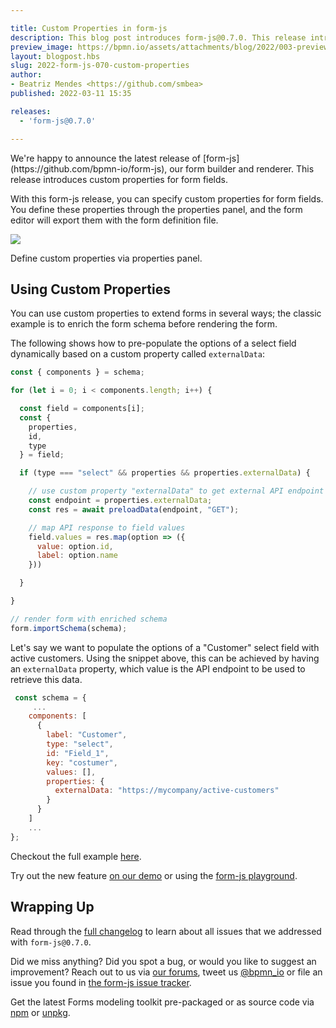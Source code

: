 ```yaml
---

title: Custom Properties in form-js
description: This blog post introduces form-js@0.7.0. This release introduces custom properties for form fields.
preview_image: https://bpmn.io/assets/attachments/blog/2022/003-preview.png
layout: blogpost.hbs
slug: 2022-form-js-070-custom-properties
author:
- Beatriz Mendes <https://github.com/smbea>
published: 2022-03-11 15:35

releases:
  - 'form-js@0.7.0'

---
```


<p class="introduction">
  We're happy to announce the latest release of [form-js](https://github.com/bpmn-io/form-js), our form builder and renderer. This release introduces custom properties for form fields.
</p>

<!-- continue -->


With this form-js release, you can specify custom properties for form fields. You define these properties through the properties panel, and the form editor will export them with the form definition file.

<div class="figure full-size">
  <a href="https://demo.bpmn.io/form">
    <img src="{{ assets }}/attachments/blog/2022/003-custom-properties.gif">
  </a>

  <p class="caption">
    Define custom properties via properties panel.
  </p>
</div>


## Using Custom Properties

You can use custom properties to extend forms in several ways; the classic example is to enrich the form schema before rendering the form.

The following shows how to pre-populate the options of a select field dynamically based on a custom property called `externalData`:

```javascript
const { components } = schema;

for (let i = 0; i < components.length; i++) {

  const field = components[i];
  const {
    properties,
    id,
    type
  } = field;

  if (type === "select" && properties && properties.externalData) {

    // use custom property "externalData" to get external API endpoint
    const endpoint = properties.externalData;
    const res = await preloadData(endpoint, "GET");

    // map API response to field values
    field.values = res.map(option => ({
      value: option.id,
      label: option.name
    }))

  }

}

// render form with enriched schema
form.importSchema(schema);
```

Let's say we want to populate the options of a "Customer" select field with active customers. Using the snippet above, this can be achieved by having an `externalData` property, which value is the API endpoint to be used to retrieve this data.

```javascript
 const schema = {
     ...
    components: [
      {
        label: "Customer",
        type: "select",
        id: "Field_1",
        key: "costumer",
        values: [],
        properties: {
          externalData: "https://mycompany/active-customers"
        }
      }
    ]
    ...
};
```

Checkout the full example [here](https://github.com/bpmn-io/form-js-examples/tree/master/custom-properties).

Try out the new feature [on our demo](https://demo.bpmn.io/form) or using the [form-js playground](https://github.com/bpmn-io/form-js/tree/master/packages/form-js-playground).


## Wrapping Up

Read through the [full changelog](https://github.com/bpmn-io/form-js/blob/master/packages/form-js/CHANGELOG.md#070) to learn about all issues that we addressed with `form-js@0.7.0`.

Did we miss anything? Did you spot a bug, or would you like to suggest an improvement? Reach out to us via [our forums](https://forum.bpmn.io/), tweet us [@bpmn_io](https://twitter.com/bpmn_io) or file an issue you found in [the form-js issue tracker](https://github.com/bpmn-io/form-js/issues).

Get the latest Forms modeling toolkit pre-packaged or as source code via [npm](https://www.npmjs.com/package/@bpmn-io/form-js) or [unpkg](https://unpkg.com/@bpmn-io/form-js).